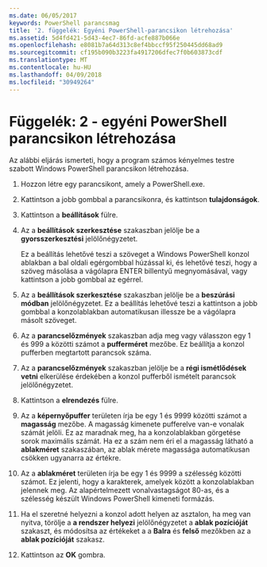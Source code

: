 ```yaml
---
ms.date: 06/05/2017
keywords: PowerShell parancsmag
title: '2. függelék: Egyéni PowerShell-parancsikon létrehozása'
ms.assetid: 5d4fd421-5d43-4ec7-86fd-acfe887b066e
ms.openlocfilehash: e8081b7a64d313c8ef4bbccf95f250445dd68ad9
ms.sourcegitcommit: cf195b090b3223fa4917206dfec7f0b603873cdf
ms.translationtype: MT
ms.contentlocale: hu-HU
ms.lasthandoff: 04/09/2018
ms.locfileid: "30949264"
---
```

# <a name="appendix-2---creating-a-custom-powershell-shortcut"></a>Függelék: 2 - egyéni PowerShell parancsikon létrehozása

Az alábbi eljárás ismerteti, hogy a program számos kényelmes testre szabott Windows PowerShell parancsikon létrehozása.

1. Hozzon létre egy parancsikont, amely a PowerShell.exe.

2. Kattintson a jobb gombbal a parancsikonra, és kattintson **tulajdonságok**.

3. Kattintson a **beállítások** fülre.

4. Az a **beállítások szerkesztése** szakaszban jelölje be a **gyorsszerkesztési** jelölőnégyzetet.

    Ez a beállítás lehetővé teszi a szöveget a Windows PowerShell konzol ablakban a bal oldali egérgombbal húzással ki, és lehetővé teszi, hogy a szöveg másolása a vágólapra ENTER billentyű megnyomásával, vagy kattintson a jobb gombbal az egérrel.

5. Az a **beállítások szerkesztése** szakaszban jelölje be a **beszúrási módban** jelölőnégyzetet. Ez a beállítás lehetővé teszi a kattintson a jobb gombbal a konzolablakban automatikusan illessze be a vágólapra másolt szöveget.

6. Az a **parancselőzmények** szakaszban adja meg vagy válasszon egy 1 és 999 a közötti számot a **pufferméret** mezőbe. Ez beállítja a konzol pufferben megtartott parancsok száma.

7. Az a **parancselőzmények** szakaszban jelölje be a **régi ismétlődések vetni** elkerülése érdekében a konzol pufferből ismételt parancsok jelölőnégyzetet.

8. Kattintson a **elrendezés** fülre.

9. Az a **képernyőpuffer** területen írja be egy 1 és 9999 közötti számot a **magasság** mezőbe. A magasság kimenete pufferelve van-e vonalak számát jelöli. Ez az maradnak meg, ha a konzolablakban görgetése sorok maximális számát. Ha ez a szám nem éri el a magasság látható a **ablakméret** szakaszában, az ablak mérete magassága automatikusan csökken ugyanarra az értékre.

10. Az a **ablakméret** területen írja be egy 1 és 9999 a szélesség közötti számot. Ez jelenti, hogy a karakterek, amelyek között a konzolablakban jelennek meg. Az alapértelmezett vonalvastagságot 80-as, és a szélesség készült Windows PowerShell kimeneti formázás.

11. Ha el szeretné helyezni a konzol adott helyen az asztalon, ha meg van nyitva, törölje a **a rendszer helyezi** jelölőnégyzetet a **ablak pozícióját** szakaszt, és módosítsa az értékeket a a **Balra** és **felső** mezőkben az a **ablak pozícióját** szakasz.

12. Kattintson az **OK** gombra.